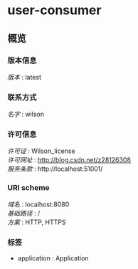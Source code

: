 # user-consumer


<a name="overview"></a>
## 概览

### 版本信息
*版本* : latest


### 联系方式
*名字* : wilson


### 许可信息
*许可证* : Wilson_license  
*许可网址* : http://blog.csdn.net/z28126308  
*服务条款* : http://localhost:51001/


### URI scheme
*域名* : localhost:8080  
*基础路径* : /  
*方案* : HTTP, HTTPS


### 标签

* application : Application



